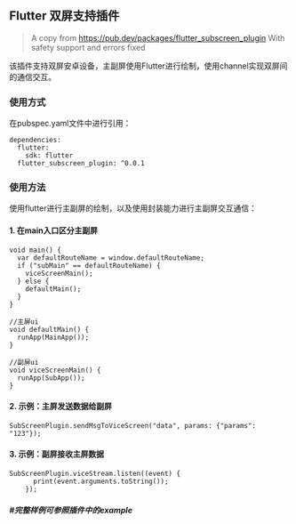 ## Flutter 双屏支持插件

> A copy from <https://pub.dev/packages/flutter_subscreen_plugin>
> With safety support and errors fixed

该插件支持双屏安卓设备，主副屏使用Flutter进行绘制，使用channel实现双屏间的通信交互。

### 使用方式

在pubspec.yaml文件中进行引用：

```
dependencies:
  flutter:
    sdk: flutter
  flutter_subscreen_plugin: ^0.0.1
```

### 使用方法

使用flutter进行主副屏的绘制，以及使用封装能力进行主副屏交互通信：

#### 1. 在main入口区分主副屏

```
void main() {
  var defaultRouteName = window.defaultRouteName;
  if ("subMain" == defaultRouteName) {
    viceScreenMain(); 
  } else {
    defaultMain();
  }
}

//主屏ui
void defaultMain() {
  runApp(MainApp());
}

//副屏ui
void viceScreenMain() {
  runApp(SubApp());
}

```

#### 2. 示例：主屏发送数据给副屏

```
SubScreenPlugin.sendMsgToViceScreen("data", params: {"params": "123"});
```

#### 3. 示例：副屏接收主屏数据

```
SubScreenPlugin.viceStream.listen((event) {
      print(event.arguments.toString());
    });
```

##### #完整样例可参照插件中的example
